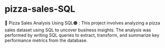 # pizza-sales-SQL
🍕 Pizza Sales Analysis Using SQL🟠 : This project involves analyzing a pizza sales dataset using SQL to uncover business insights. The analysis was performed by writing SQL queries to extract, transform, and summarize key performance metrics from the database.
